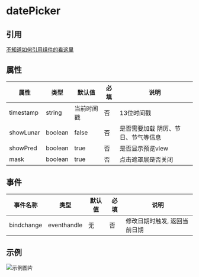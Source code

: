 # datePicker

## 引用
[不知道如何引用组件的看这里](../README.md)

## 属性 
属性   | 类型   | 默认值 | 必填| 说明
---    | ---   | ---    | --- | ---
timestamp| string |当前时间戳| 否  | 13位时间戳
showLunar | boolean | false | 否  | 是否需要加载 阴历、节日、节气等信息
showPred  | boolean | true  | 否  | 是否显示预览view
mask      | boolean | true    | 否 | 点击遮罩层是否关闭



## 事件
事件名称     | 类型         | 默认值 |  必填 | 说明
---         | ---          |---    | ---  |---
bindchange  | eventhandle | 无    | 否   |修改日期时触发, 返回当前日期

## 示例

![示例图片](https://img-blog.csdnimg.cn/20210318224715419.gif#pic_center)
